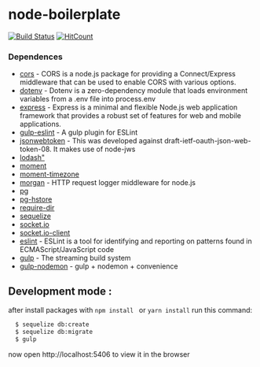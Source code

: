 # node-boilerplate

[![Build Status](https://travis-ci.org/bbfdev/boiler-template.svg?branch=master)](https://travis-ci.org/bbfdev/boiler-template)
[![HitCount](http://hits.dwyl.io/bbfdev/tscobra-boiler-template.svg)](http://hits.dwyl.io/bbfdev/tscobra-boiler-template)

### Dependences
* [cors](https://github.com/expressjs/cors#readme) - CORS is a node.js package for providing a Connect/Express middleware that can be used to enable CORS with various options.
* [dotenv](https://github.com/motdotla/dotenv#readme) - Dotenv is a zero-dependency module that loads environment variables from a .env file into process.env
* [express](https://expressjs.com) - Express is a minimal and flexible Node.js web application framework that provides a robust set of features for web and mobile applications.
* [gulp-eslint](https://github.com/adametry/gulp-eslint#readme) - A gulp plugin for ESLint
* [jsonwebtoken](https://github.com/auth0/node-jsonwebtoken#readme) - This was developed against draft-ietf-oauth-json-web-token-08. It makes use of node-jws
* [lodash"](https://xxxxx.com)
* [moment](https://xxxxx.com)
* [moment-timezone](https://xxxxx.com)
* [morgan](https://github.com/expressjs/morgan#readme) - HTTP request logger middleware for node.js
* [pg](https://xxxxx.com)
* [pg-hstore](https://xxxxx.com)
* [require-dir](https://xxxxx.com)
* [sequelize](https://xxxxx.com)
* [socket.io](https://xxxxx.com)
* [socket.io-client](https://xxxxx.com)
* [eslint](https://eslint.org/) - ESLint is a tool for identifying and reporting on patterns found in ECMAScript/JavaScript code
* [gulp](https://gulpjs.com/) - The streaming build system
* [gulp-nodemon](https://www.npmjs.com/package/gulp-nodemon) - gulp + nodemon + convenience

## Development mode :
after install packages with ``` npm install  ``` or ``` yarn install ``` run this command:
```sh
  $ sequelize db:create
  $ sequelize db:migrate
  $ gulp
```
now open http://localhost:5406 to view it in the browser

